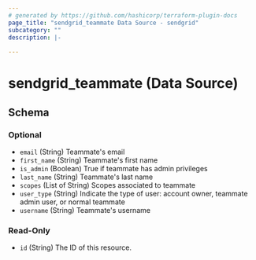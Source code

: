 ```yaml
---
# generated by https://github.com/hashicorp/terraform-plugin-docs
page_title: "sendgrid_teammate Data Source - sendgrid"
subcategory: ""
description: |-
  
---
```


# sendgrid_teammate (Data Source)





<!-- schema generated by tfplugindocs -->
## Schema

### Optional

- `email` (String) Teammate's email
- `first_name` (String) Teammate's first name
- `is_admin` (Boolean) True if teammate has admin privileges
- `last_name` (String) Teammate's last name
- `scopes` (List of String) Scopes associated to teammate
- `user_type` (String) Indicate the type of user: account owner, teammate admin user, or normal teammate
- `username` (String) Teammate's username

### Read-Only

- `id` (String) The ID of this resource.

